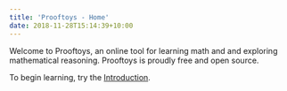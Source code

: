 ```yaml
---
title: 'Prooftoys - Home'
date: 2018-11-28T15:14:39+10:00
---
```


Welcome to Prooftoys, an online tool for learning math
and and exploring mathematical reasoning.
Prooftoys is proudly free and open source.

To begin learning, try the
[Introduction](/1-introduction).

